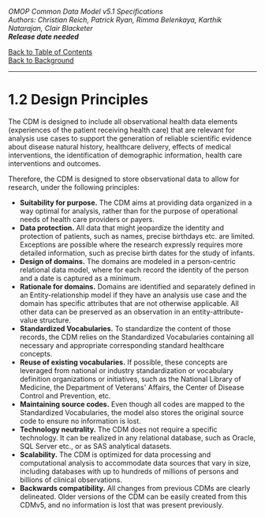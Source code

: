 *OMOP Common Data Model v5.1 Specifications*
<br>*Authors: Christian Reich, Patrick Ryan, Rimma Belenkaya, Karthik Natarajan, Clair Blacketer*
<br>***Release date needed***

[Back to Table of Contents](Documentation/TableofContents.md)
<br>[Back to Background](Background.md)

---

# 1.2 Design Principles 

The CDM is designed to include all observational health data elements (experiences of the patient receiving health care) that are relevant for analysis use cases to support the generation of reliable scientific evidence about disease natural history, healthcare delivery, effects of medical interventions, the identification of demographic information, health care interventions and outcomes. 

Therefore, the CDM is designed to store observational data to allow for research, under the following principles: 
  - **Suitability for purpose.** The CDM aims at providing data organized in a way optimal for analysis, rather than for the purpose of operational needs of health care providers or payers. 
  - **Data protection.** All data that might jeopardize the identity and protection of patients, such as names, precise birthdays etc. are limited. Exceptions are possible where the research expressly requires more detailed information, such as precise birth dates for the study of infants.
  - **Design of domains.** The domains are modeled in a person-centric relational data model, where for each record the identity of the person and a date is captured as a minimum.
  - **Rationale for domains.** Domains are identified and separately defined in an Entity-relationship model if they have an analysis use case and the domain has specific attributes that are not otherwise applicable.  All other data can be preserved as an observation in an entity-attribute-value structure.
  - **Standardized Vocabularies.** To standardize the content of those records, the CDM relies on the Standardized Vocabularies containing all necessary and appropriate corresponding standard healthcare concepts.
  - **Reuse of existing vocabularies.** If possible, these concepts are leveraged from national or industry standardization or vocabulary definition organizations or initiatives, such as the National Library of Medicine, the Department of Veterans' Affairs, the Center of Disease Control and Prevention, etc.
  - **Maintaining source codes.** Even though all codes are mapped to the Standardized Vocabularies, the model also stores the original source code to ensure no information is lost.
  - **Technology neutrality.** The CDM does not require a specific technology. It can be realized in any relational database, such as Oracle, SQL Server etc., or as SAS analytical datasets.
  - **Scalability.** The CDM is optimized for data processing and computational analysis to accommodate data sources that vary in size, including databases with up to hundreds of millions of persons and billions of clinical observations.
  - **Backwards compatibility.** All changes from previous CDMs are clearly delineated. Older versions of the CDM can be easily created from this CDMv5, and no information is lost that was present previously.
